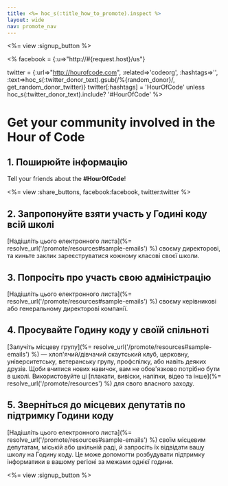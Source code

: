 ```yaml
---
title: <%= hoc_s(:title_how_to_promote).inspect %>
layout: wide
nav: promote_nav
---
```

<%= view :signup_button %>

<% facebook = {:u=>"http://#{request.host}/us"}

twitter = {:url=>"http://hourofcode.com", :related=>'codeorg', :hashtags=>'', :text=>hoc_s(:twitter_donor_text).gsub(/%{random_donor}/, get_random_donor_twitter)} twitter[:hashtags] = 'HourOfCode' unless hoc_s(:twitter_donor_text).include? '#HourOfCode' %>

# Get your community involved in the Hour of Code

## 1. Поширюйте інформацію

Tell your friends about the **#HourOfCode**!

<%= view :share_buttons, facebook:facebook, twitter:twitter %>

## 2. Запропонуйте взяти участь у Годині коду всій школі

[Надішліть цього електронного листа](%= resolve_url('/promote/resources#sample-emails') %) своєму директорові, та киньте заклик зареєструватися кожному класові своєї школи.

## 3. Попросіть про участь свою адміністрацію

[Надішліть цього електронного листа](%= resolve_url('/promote/resources#sample-emails') %) своєму керівникові або генеральному директорові компанії.

## 4. Просувайте Годину коду у своїй спільноті

[Залучіть місцеву групу](%= resolve_url('/promote/resources#sample-emails') %) — хлоп'ячий/дівчачий скаутський клуб, церковну, університетську, ветеранську групу, профспілку, або навіть деяких друзів. Щоби вчитися нових навичок, вам не обов'язково потрібно бути в школі. Використовуйте ці [плакати, вивіски, наліпки, відео та інше](%= resolve_url('/promote/resources') %) для свого власного заходу.

## 5. Зверніться до місцевих депутатів по підтримку Години коду

[Надішліть цього електронного листа](%= resolve_url('/promote/resources#sample-emails') %) своїм місцевим депутатам, міській або шкільній раді, й запросіть їх відвідати вашу школу на Годину коду. Це може допомогти розбудувати підтримку інформатики в вашому регіоні за межами однієї години.

<%= view :signup_button %>